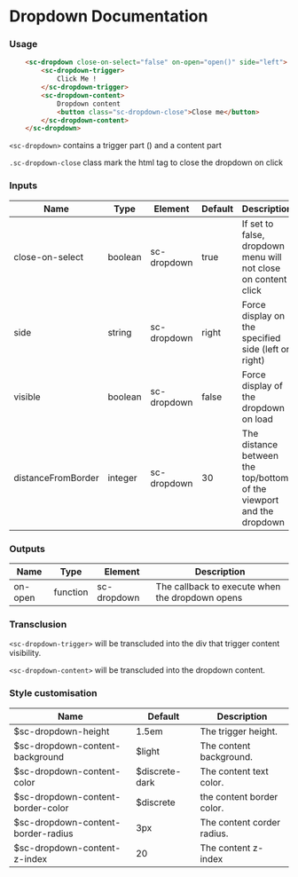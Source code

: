 # Dropdown Documentation

### Usage

```html
    <sc-dropdown close-on-select="false" on-open="open()" side="left">
        <sc-dropdown-trigger>
            Click Me !
        </sc-dropdown-trigger>
        <sc-dropdown-content>
            Dropdown content
            <button class="sc-dropdown-close">Close me</button>
        </sc-dropdown-content>
    </sc-dropdown>
```

```<sc-dropdown>``` contains a trigger part (<sc-dropdown-trigger>) and a content part <sc-dropdown-content>

```.sc-dropdown-close``` class mark the html tag to close the dropdown on click

### Inputs

| **Name** | **Type** | **Element** | **Default** | **Description** |
| -- | -- | -- | -- | -- |
| close-on-select | boolean | sc-dropdown | true | If set to false, dropdown menu will not close on content click |
| side | string | sc-dropdown | right | Force display on the specified side (left or right) |
| visible | boolean | sc-dropdown | false | Force display of the dropdown on load |
| distanceFromBorder | integer | sc-dropdown | 30 | The distance between the top/bottom of the viewport and the dropdown |

### Outputs

| **Name** | **Type** | **Element** | **Description** |
| -- | -- | -- | -- |
| on-open | function | sc-dropdown  | The callback to execute when the dropdown opens |

### Transclusion

``<sc-dropdown-trigger>`` will be transcluded into the div that trigger content visibility.

``<sc-dropdown-content>`` will be transcluded into the dropdown content.

### Style customisation

| **Name** | **Default** | **Description** |
| -- | -- | -- |
| $sc-dropdown-height | 1.5em | The trigger height. |
| $sc-dropdown-content-background | $light| The content background. |
| $sc-dropdown-content-color | $discrete-dark| The content text color. |
| $sc-dropdown-content-border-color | $discrete | the content border color. |
| $sc-dropdown-content-border-radius | 3px | The content corder radius. |
| $sc-dropdown-content-z-index | 20 | The content z-index |
